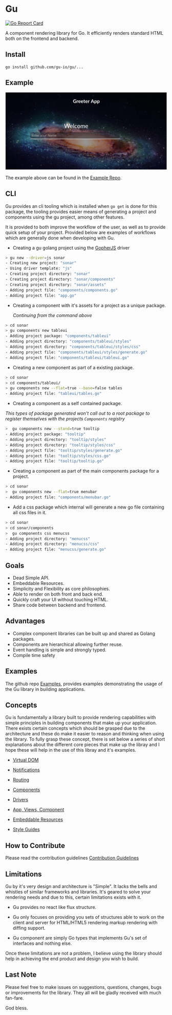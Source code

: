 Gu
==

[![Go Report Card](https://goreportcard.com/badge/github.com/gu-io/gu)](https://goreportcard.com/report/github.com/gu-io/gu)

A component rendering library for Go. It efficiently renders standard HTML both on the frontend and backend.

Install
-------

```
go install github.com/gu-io/gu/...
```

Example
-------

![GopherJS Example](./media/greeter.png)

The example above can be found in the [Example Repo](https://github.com/gu-io/examples/tree/master/greeter).

CLI
---

Gu provides an cli tooling which is installed when `go get` is done for this package, the tooling provides easier means of generating a project and components using the gu project, among other features.

It is provided to both improve the workflow of the user, as well as to provide quick setup of your project. Provided below are examples of workflows which are generally done when developing with Gu.

-	Creating a gu golang project using the [GopherJS](https://github.com/gu-io/gopherjs) driver

```bash
> gu new --driver=js sonar
- Creating new project: "sonar"
- Using driver template: "js"
- Creating project directory: "sonar"
- Creating project directory: "sonar/components"
- Creating project directory: "sonar/assets"
- Adding project file: "components/components.go"
- Adding project file: "app.go"
```

-	Creating a component with it's assets for a project as a unique package.

	*Continuing from the command above*

```bash
> cd sonar
> gu components new tableui
- Adding project package: "components/tableui"
- Adding project directory: "components/tableui/styles"
- Adding project directory: "components/tableui/styles/css"
- Adding project file: "components/tableui/styles/generate.go"
- Adding project file: "components/tableui/tableui.go"

```

-	Creating a new component as part of a existing package.

```bash
> cd sonar
> cd components/tableui/
> gu components new --flat=true --base=false tables
- Adding project file: "tableui/tables.go"
```

-	Creating a component as a self contained package.

*This types of package generated won't call out to a root package to register themselves with the projects `Components` registry*

```bash
>  gu components new --stand=true tooltip
- Adding project package: "tooltip"
- Adding project directory: "tooltip/styles"
- Adding project directory: "tooltip/styles/css"
- Adding project file: "tooltip/styles/generate.go"
- Adding project file: "tooltip/styles/css.go"
- Adding project file: "tooltip/tooltip.go"
```

-	Creating a component as part of the main components package for a project.

```bash
> cd sonar
>  gu components new --flat=true menubar
- Adding project file: "components/menubar.go"
```

-	Add a css package which internal will generate a new go file containing all css files in it.

```bash
> cd sonar
> cd sonar/components
>  gu components css menucss
- Adding project directory: "menucss"
- Adding project directory: "menucss/css"
- Adding project file: "menucss/generate.go"
```

Goals
-----

-	Dead Simple API.
-	Embeddable Resources.
-	Simplicity and Flexibility as core philosophies.
-	Able to render on both front and back end.
-	Quickly craft your UI without touching HTML.
-	Share code between backend and frontend.

Advantages
----------

-	Complex component libraries can be built up and shared as Golang packages.
-	Components are hierarchical allowing further reuse.
-	Event handling is simple and strongly typed.
-	Compile time safety

Examples
--------

The github repo [Examples](https://github.com/gu-io/examples), provides examples demonstrating the usage of the Gu library in building applications.

Concepts
--------

Gu is fundamentally a library built to provide rendering capabilities with simple principles in building components that make up your application. There exists certain concepts which should be grasped due to the architecture and these do make it easier to reason and thinking when using the library. To fully grasp these concept, there is set below a series of short explanations about the different core pieces that make up the libray and I hope these will help in the use of this libray and it's examples.

-	[Virtual DOM](./docs/concepts/dom.md)

-	[Notifications](./docs/concepts/notifications.md)

-	[Routing](./docs/concepts/routing.md)

-	[Components](./docs/concepts/components.md)

-	[Drivers](./docs/concepts/drivers.md)

-	[App, Views, Component](./docs/concepts/app.md)

-	[Embeddable Resources](./docs/concepts/embedded-resources.md)

-	[Style Guides](./docs/concepts/theme.md)

How to Contribute
-----------------

Please read the contribution guidelines [Contribution Guidelines](./docs/concepts/contributing.md)

Limitations
-----------

Gu by it's very design and architecture is "Simple". It lacks the bells and whistles of similar frameworks and libraries. It's geared to solve your rendering needs and due to this, certain limitations exists with it.

-	Gu provides no react like flux structure.

-	Gu only focuses on providing you sets of structures able to work on the client and server for HTML/HTML5 rendering markup rendering with diffing support.

-	Gu component are simply Go types that implements Gu's set of interfaces and nothing else.

Once these limitations are not a problem, I believe using the library should help in achieving the end product and design you wish to build.

Last Note
---------

Please feel free to make issues on suggestions, questions, changes, bugs or improvements for the library. They all will be gladly received with much fan-fare.

God bless.
